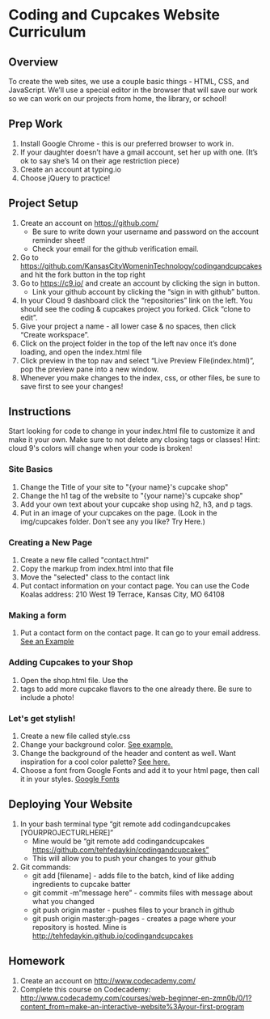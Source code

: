 # Coding and Cupcakes Website Curriculum

## Overview
To create the web sites, we use a couple basic things - HTML, CSS, and JavaScript. We’ll use a special editor in the browser that will save our work so we can work on our projects from home, the library, or school!

## Prep Work
1. Install Google Chrome - this is our preferred browser to work in.
2. If your daughter doesn’t have a gmail account, set her up with one. (It’s ok to say she’s 14 on their age restriction piece)
3. Create an account at typing.io
4. Choose jQuery to practice!

## Project Setup
1. Create an account on https://github.com/  
    * Be sure to write down your username and password on the account reminder sheet!
    * Check your email for the github verification email. 
2. Go to https://github.com/KansasCityWomeninTechnology/codingandcupcakes and hit the fork button in the top right
3. Go to https://c9.io/ and create an account by clicking the sign in button.
    * Link your github account by clicking the “sign in with github” button. 
5. In your Cloud 9 dashboard click the “repositories” link on the left. You should see the coding & cupcakes project you forked. Click “clone to edit”. 
6. Give your project a name - all lower case & no spaces, then click “Create workspace”. 
7. Click on the project folder in the top of the left nav once it’s done loading, and open the index.html file
8. Click preview in the top nav and select “Live Preview File(index.html)”, pop the preview pane into a new window.
9. Whenever you make changes to the index, css, or other files, be sure to save first to see your changes!


## Instructions
Start looking for code to change in your index.html file to customize it and make it your own. Make sure to not delete any closing tags or classes! Hint: cloud 9's colors will change when your code is broken!

### Site Basics

1. Change the Title of your site to "{your name}'s cupcake shop"
2. Change the h1 tag of the website to "{your name}'s cupcake shop"
3. Add your own text about your cupcake shop using h2, h3, and p tags.
4. Put in an image of your cupcakes on the page. (Look in the img/cupcakes folder. Don't see any you like? Try Here.)

### Creating a New Page

1. Create a new file called "contact.html"
2. Copy the markup from index.html into that file
3. Move the "selected" class to the contact link
4. Put contact information on your contact page. You can use the Code Koalas address:
    210 West 19 Terrace,
    Kansas City, MO 64108

### Making a form

1. Put a contact form on the contact page. It can go to your email address. [See an Example](http://www.w3schools.com/html/tryit.asp?filename=tryhtml_form_mail) 

### Adding Cupcakes to your Shop

1. Open the shop.html file. Use the <li> tags to add more cupcake flavors to the one already there. Be sure to include a photo!

### Let's get stylish!

1. Create a new file called style.css
2. Change your background color. [See example.](http://www.w3schools.com/css/css_background.asp)
3. Change the background of the header and content as well. Want inspiration for a cool color palette? [See here.](https://color.adobe.com/explore/most-popular/?time=all)
4. Choose a font from Google Fonts and add it to your html page, then call it in your styles. [Google Fonts](https://www.google.com/fonts)

## Deploying Your Website

1. In your bash terminal type “git remote add codingandcupcakes [YOURPROJECTURLHERE]”
    * Mine would be “git remote add codingandcupcakes https://github.com/tehfedaykin/codingandcupcakes”
    * This will allow you to push your changes to your github
2. Git commands:
    * git add [filename] - adds file to the batch, kind of like adding ingredients to cupcake batter
    * git commit -m”message here” - commits files with message about what you changed
    * git push origin master - pushes files to your branch in github
    * git push origin master:gh-pages - creates a page where your repository is hosted. Mine is http://tehfedaykin.github.io/codingandcupcakes


## Homework

1. Create an account on http://www.codecademy.com/
2. Complete this course on Codecademy: http://www.codecademy.com/courses/web-beginner-en-zmn0b/0/1?content_from=make-an-interactive-website%3Ayour-first-program

